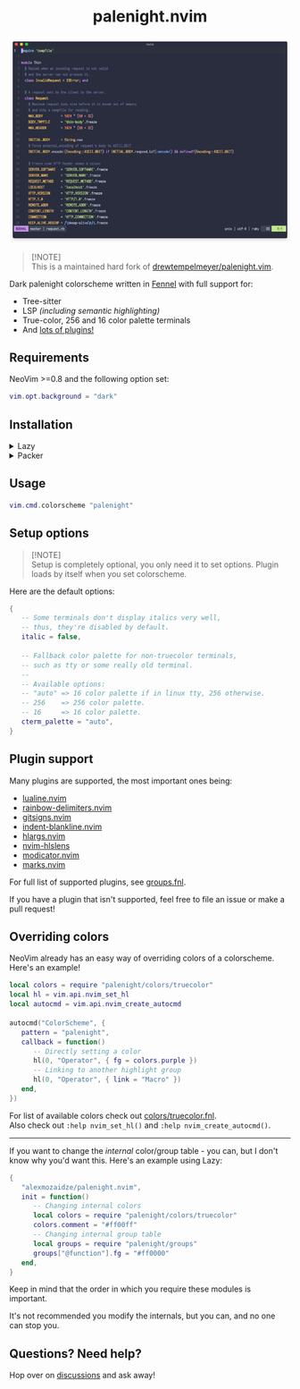<div align="center">

# palenight.nvim

![palenight.nvim](demo-screenshot.png)

</div>

> [!NOTE]\
> This is a maintained hard fork of [drewtempelmeyer/palenight.vim][original-work].

Dark palenight colorscheme written in [Fennel][fennel] with full support for:
- Tree-sitter
- LSP *(including semantic highlighting)*
- True-color, 256 and 16 color palette terminals
- And [lots of plugins!](#plugin-support)

## Requirements

NeoVim >=0.8 and the following option set:
```lua
vim.opt.background = "dark"
```

## Installation

<details><summary>Lazy</summary>

```lua
{ "alexmozaidze/palenight.nvim" }
```

</details>

<details><summary>Packer</summary>

```lua
use "alexmozaidze/palenight.nvim"
```

</details>

## Usage

```lua
vim.cmd.colorscheme "palenight"
```

## Setup options

> [!NOTE]\
> Setup is completely optional, you only need it to set options. Plugin loads by itself when you set colorscheme.

Here are the default options:
```lua
{
   -- Some terminals don't display italics very well,
   -- thus, they're disabled by default.
   italic = false,

   -- Fallback color palette for non-truecolor terminals,
   -- such as tty or some really old terminal.
   --
   -- Available options:
   -- "auto" => 16 color palette if in linux tty, 256 otherwise.
   -- 256    => 256 color palette.
   -- 16     => 16 color palette.
   cterm_palette = "auto",
}
```

## Plugin support

Many plugins are supported, the most important ones being:
- [lualine.nvim][lualine]
- [rainbow-delimiters.nvim][rainbow-delimiters]
- [gitsigns.nvim][gitsigns]
- [indent-blankline.nvim][ibl]
- [hlargs.nvim][hlargs]
- [nvim-hlslens][hlslens]
- [modicator.nvim][modicator]
- [marks.nvim][marks]

For full list of supported plugins, see [groups.fnl][plugins-section].

If you have a plugin that isn't supported, feel free to file an issue or make a pull request!

## Overriding colors

NeoVim already has an easy way of overriding colors of a colorscheme. Here's an example!

```lua
local colors = require "palenight/colors/truecolor"
local hl = vim.api.nvim_set_hl
local autocmd = vim.api.nvim_create_autocmd

autocmd("ColorScheme", {
   pattern = "palenight",
   callback = function()
      -- Directly setting a color
      hl(0, "Operator", { fg = colors.purple })
      -- Linking to another highlight group
      hl(0, "Operator", { link = "Macro" })
   end,
})
```

For list of available colors check out [colors/truecolor.fnl][colors].\
Also check out `:help nvim_set_hl()` and `:help nvim_create_autocmd()`.

---

If you want to change the *internal* color/group table - you can, but I don't know why you'd want this. Here's an example using Lazy:
```lua
{
   "alexmozaidze/palenight.nvim",
   init = function()
      -- Changing internal colors
      local colors = require "palenight/colors/truecolor"
      colors.comment = "#ff00ff"
      -- Changing internal group table
      local groups = require "palenight/groups"
      groups["@function"].fg = "#ff0000"
   end,
}
```
Keep in mind that the order in which you require these modules is important.

It's not recommended you modify the internals, but you can, and no one can stop you.

## Questions? Need help?

Hop over on [discussions][discussions] and ask away!

[discussions]: https://github.com/alexmozaidze/palenight.nvim/discussions
[marks]: https://github.com/chentoast/marks.nvim
[plugins-section]: fnl/palenight/groups.fnl#L332
[fennel]: https://fennel-lang.org/
[modicator]: https://github.com/mawkler/modicator.nvim
[hlslens]: https://github.com/kevinhwang91/nvim-hlslens
[hlargs]: https://github.com/m-demare/hlargs.nvim
[ibl]: https://github.com/lukas-reineke/indent-blankline.nvim
[gitsigns]: https://github.com/lewis6991/gitsigns.nvim
[rainbow-delimiters]: https://gitlab.com/HiPhish/rainbow-delimiters.nvim
[lualine]: https://github.com/nvim-lualine/lualine.nvim
[tree-sitter]: https://github.com/nvim-treesitter/nvim-treesitter
[colors]: fnl/palenight/colors/truecolor.fnl
[original-work]: https://github.com/drewtempelmeyer/palenight.vim
[vimplug]: https://github.com/junegunn/vim-plug
[firaCode]: https://github.com/tonsky/FiraCode
